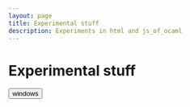 ```yaml
---
layout: page
title: Experimental stuff
description: Experiments in html and js_of_ocaml
---
```


# Experimental stuff

<div>
<button onclick="hello( 'windows' ).login()">windows</button>
</div>

<script src="js/hello.min.js"></script>
<script src="js/oauth.js"></script>
<script>

hello.on('auth.login', function(auth){
	
	// call user information, for the given network
	hello( auth.network ).api( '/me' ).then( function(r){
		// Inject it into the container
		var label = document.getElementById( "profile_"+ auth.network );
		if(!label){
			label = document.createElement('div');
			label.id = "profile_"+auth.network;
			document.getElementById('profile').appendChild(label);
		}
		label.innerHTML = '<img src="'+ r.thumbnail +'" /> Hey '+r.name;
	});
});

hello.init({ 
	facebook : 'a37e79e29d16dbde630f',
},{redirect_uri:'callback.html'});

</script>
